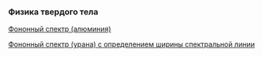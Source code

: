 ### Физика твердого тела

[Фононный спектр (алюминия)](./PhononSpectre/)

[Фононный спектр (урана) с определением ширины спектральной линии](./Uranium/)